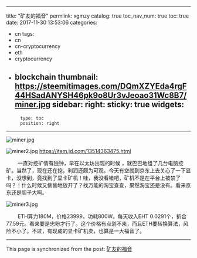 
---
title: "矿友的福音"
permlink: xgmzy
catalog: true
toc_nav_num: true
toc: true
date: 2017-11-30 13:53:06
categories:
- cn
tags:
- cn
- cn-cryptocurrency
- eth
- cryptocurrency
- blockchain
thumbnail: https://steemitimages.com/DQmXZYEda4rgF44HSadANYSH46pk9o8Ur3vJeoao31Wc8B7/miner.jpg
sidebar:
    right:
        sticky: true
widgets:
    -
        type: toc
        position: right
---


![miner.jpg](https://steemitimages.com/DQmXZYEda4rgF44HSadANYSH46pk9o8Ur3vJeoao31Wc8B7/miner.jpg)

![miner2.jpg](https://steemitimages.com/DQmVdpKXh3Tace9CpoCMBys3w3wq9ZPSr6aiyTCZK6A3NW5/miner2.jpg)
https://item.jd.com/13514363475.html

&nbsp;&nbsp;&nbsp;&nbsp;&nbsp;&nbsp;&nbsp;&nbsp;一直对挖矿情有独钟，早在以太坊出现的时候 ，就巴巴地组了几台电脑挖矿。当然了，现在还在挖，利润还颇为可观。今天有空就到京东上去关心了一下显卡，没想到，竟找到了显卡矿机！哇，我没看错吧，矿机不是在平台上被禁了吗？！什么时候又偷偷地放开了？找万能的淘宝查查，果然淘宝还是没有。看来京东还是胆子大啊。

![miner3.jpg](https://steemitimages.com/DQmTyqmmXYihjoX2yAvg69apkH2i9dzRR5QZxUwzrSaqrNn/miner3.jpg)

&nbsp;&nbsp;&nbsp;&nbsp;&nbsp;&nbsp;&nbsp;&nbsp;ETH算力180M，价格23999，功耗800W。每天收入EHT 0.0291个，折合77.59元。看来要是忠粉才行了。这个价格有点划不来，而且ETH要转换算法，风险不小了。不过，有现成的显卡矿机卖，也算是一大福音了。

- - -

This page is synchronized from the post: [矿友的福音](https://steemit.com/@lemooljiang/xgmzy)
